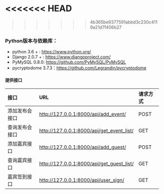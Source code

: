<<<<<<< HEAD
=======

>>>>>>> 4b365be9377591abbd3c230c4119a21d7f406b27

### Python版本与依赖库：
  * python 3.6 + : https://www.python.org/
  * Django 2.0.7 + : https://www.djangoproject.com/
  * PyMySQL 0.8.0: https://github.com/PyMySQL/PyMySQL
  * pycryptodome 3.7.3：https://github.com/Legrandin/pycryptodome 

#### 提供接口

|接口| URL | 请求方式|
|:---|:---|:---|
|添加发布会接口 | http://127.0.0.1:8000/api/add_event/ | POST |
|查询发布会接口 | http://127.0.0.1:8000/api/get_event_list/ | GET |
|添加嘉宾接口 | http://127.0.0.1:8000/api/add_guest/ | POST |
|查询嘉宾接口 | http://127.0.0.1:8000/api/get_guest_list/ | GET |
|嘉宾签到接口 | http://127.0.0.1:8000/api/user_sign/ | GET |
